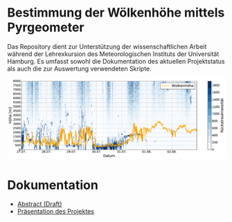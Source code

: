 # Bestimmung der Wölkenhöhe mittels Pyrgeometer

Das Repository dient zur Unterstützung der wissenschaftlichen Arbeit während
der Lehrexkursion des Meteorologischen Instituts der Universität Hamburg.
Es umfasst sowohl die Dokumentation des aktuellen Projektstatus als auch die
zur Auswertung verwendeten Skripte.

![Ceilometer profile timeseries](/doc/figures/ceilometer.png)

# Dokumentation
* [Abstract (Draft)](doc/LEX2016_Wolkenhoehe.pdf)
* [Präsentation des Projektes](doc/LEX2016_Wolkenhoehe_Praesentation.pdf)

